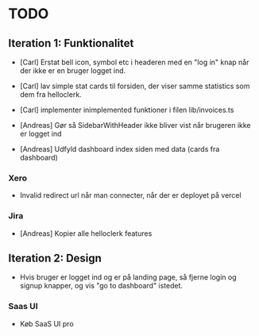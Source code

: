 # TODO

## Iteration 1: Funktionalitet

- [Carl] Erstat bell icon, symbol etc i headeren med en "log in" knap når der ikke er en bruger logget ind.
- [Carl] lav simple stat cards til forsiden, der viser samme statistics som dem fra helloclerk.
- [Carl] implementer inimplemented funktioner i filen lib/invoices.ts

- [Andreas] Gør så SidebarWithHeader ikke bliver vist når brugeren ikke er logget ind
- [Andreas] Udfyld dashboard index siden med data (cards fra dashboard)

### Xero
- Invalid redirect url når man connecter, når der er deployet på vercel

### Jira
- [Andreas] Kopier alle helloclerk features

## Iteration 2: Design
- Hvis bruger er logget ind og er på landing page, så fjerne login og signup knapper, og vis "go to dashboard" istedet.

### Saas UI
- Køb SaaS UI pro